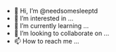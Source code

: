 - 👋 Hi, I’m @needsomesleeptd
- 👀 I’m interested in ...
- 🌱 I’m currently learning ...
- 💞️ I’m looking to collaborate on ...
- 📫 How to reach me ...

<!---
needsomesleeptd/needsomesleeptd is a ✨ special ✨ repository because its `README.md` (this file) appears on your GitHub profile.
You can click the Preview link to take a look at your changes.
--->
